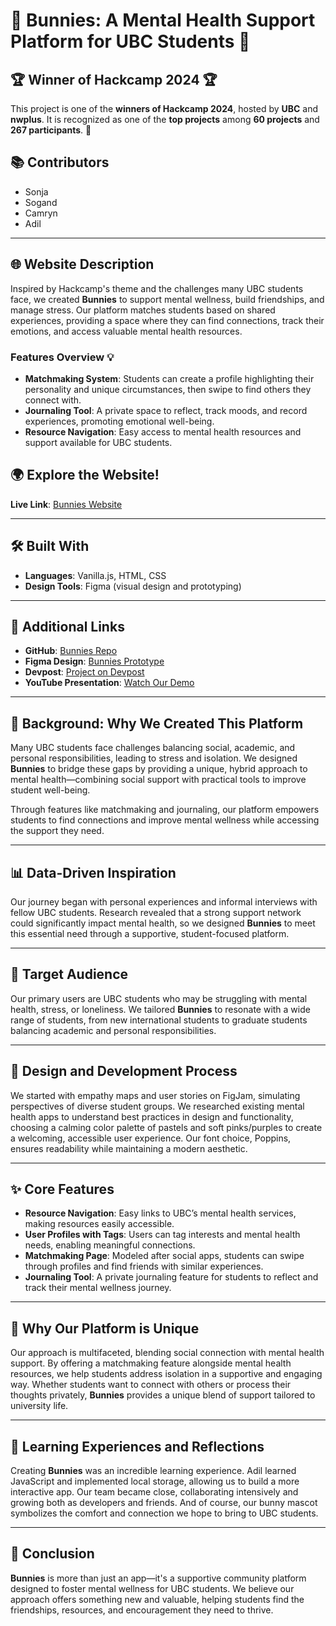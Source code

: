 # 🐰 Bunnies: A Mental Health Support Platform for UBC Students 🐰

## 🏆 **Winner of Hackcamp 2024** 🏆  
This project is one of the **winners of Hackcamp 2024**, hosted by **UBC** and **nwplus**. It is recognized as one of the **top projects** among **60 projects** and **267 participants**. 🎉

## 📚 Contributors
- Sonja
- Sogand
- Camryn
- Adil

---

## 🌐 Website Description

Inspired by Hackcamp's theme and the challenges many UBC students face, we created **Bunnies** to support mental wellness, build friendships, and manage stress. Our platform matches students based on shared experiences, providing a space where they can find connections, track their emotions, and access valuable mental health resources.

### Features Overview 💡

- **Matchmaking System**: Students can create a profile highlighting their personality and unique circumstances, then swipe to find others they connect with.
- **Journaling Tool**: A private space to reflect, track moods, and record experiences, promoting emotional well-being.
- **Resource Navigation**: Easy access to mental health resources and support available for UBC students.

## 🌍 Explore the Website!

**Live Link**: [Bunnies Website](https://sonjiad.github.io/Bunnies)

---

## 🛠️ Built With

- **Languages**: Vanilla.js, HTML, CSS
- **Design Tools**: Figma (visual design and prototyping)

---

## 🔗 Additional Links

- **GitHub**: [Bunnies Repo](https://github.com/SonjiaD/Bunnies)
- **Figma Design**: [Bunnies Prototype](https://www.figma.com/design/wDysn2SOIQ7twZ1MNpfVp6/Dallas-Cowboys-Design-Implementation?node-id=54-2025&node-type=canvas&t=HnIkqW1U1g39PL6D-0)
- **Devpost**: [Project on Devpost](https://devpost.com/software/bunnies?ref_content=user-portfolio&ref_feature=in_progress)
- **YouTube Presentation**: [Watch Our Demo](https://www.youtube.com/watch?v=tEdpQDUPj14)

---

## 🎯 Background: Why We Created This Platform

Many UBC students face challenges balancing social, academic, and personal responsibilities, leading to stress and isolation. We designed **Bunnies** to bridge these gaps by providing a unique, hybrid approach to mental health—combining social support with practical tools to improve student well-being.

Through features like matchmaking and journaling, our platform empowers students to find connections and improve mental wellness while accessing the support they need.

---

## 📊 Data-Driven Inspiration

Our journey began with personal experiences and informal interviews with fellow UBC students. Research revealed that a strong support network could significantly impact mental health, so we designed **Bunnies** to meet this essential need through a supportive, student-focused platform.

---

## 🎯 Target Audience

Our primary users are UBC students who may be struggling with mental health, stress, or loneliness. We tailored **Bunnies** to resonate with a wide range of students, from new international students to graduate students balancing academic and personal responsibilities.

---

## 🎨 Design and Development Process

We started with empathy maps and user stories on FigJam, simulating perspectives of diverse student groups. We researched existing mental health apps to understand best practices in design and functionality, choosing a calming color palette of pastels and soft pinks/purples to create a welcoming, accessible user experience. Our font choice, Poppins, ensures readability while maintaining a modern aesthetic.

---

## ✨ Core Features

- **Resource Navigation**: Easy links to UBC’s mental health services, making resources easily accessible.
- **User Profiles with Tags**: Users can tag interests and mental health needs, enabling meaningful connections.
- **Matchmaking Page**: Modeled after social apps, students can swipe through profiles and find friends with similar experiences.
- **Journaling Tool**: A private journaling feature for students to reflect and track their mental wellness journey.

---

## 🐇 Why Our Platform is Unique

Our approach is multifaceted, blending social connection with mental health support. By offering a matchmaking feature alongside mental health resources, we help students address isolation in a supportive and engaging way. Whether students want to connect with others or process their thoughts privately, **Bunnies** provides a unique blend of support tailored to university life.

---

## 📝 Learning Experiences and Reflections

Creating **Bunnies** was an incredible learning experience. Adil learned JavaScript and implemented local storage, allowing us to build a more interactive app. Our team became close, collaborating intensively and growing both as developers and friends. And of course, our bunny mascot symbolizes the comfort and connection we hope to bring to UBC students.

---

## 💬 Conclusion

**Bunnies** is more than just an app—it's a supportive community platform designed to foster mental wellness for UBC students. We believe our approach offers something new and valuable, helping students find the friendships, resources, and encouragement they need to thrive.
